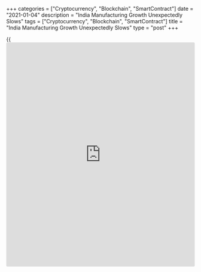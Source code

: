 +++
categories = ["Cryptocurrency", "Blockchain", "SmartContract"]
date = "2021-01-04"
description = "India Manufacturing Growth Unexpectedly Slows"
tags = ["Cryptocurrency", "Blockchain", "SmartContract"]
title = "India Manufacturing Growth Unexpectedly Slows"
type = "post"
+++

{{<iframe id="large-banner" src="https://www.bounty.group/#slide=28.0" width="100%" height="600" scrolling="no" style="border: 0px solid rgb(216, 221, 230); border-radius: 3px;">}}

India's manufacturing expansion unexpectedly slowed, but slightly, in
December, survey results from IHS Markit showed on Monday.

The headline IHS Markit manufacturing Purchasing Managers' Index, or
PMI, rose to 56.4 in December from 56.3 in November. Any reading above
50.0 indicates expansion in the sector.

Economists had expected the score to improve to 56.6.

Factory orders increased in December as the Covid-19 restrictions eased.
At the same time, demand strengthened and market conditions improved,
leading to rising production.

New export orders rose, but at the slowest pace in the current-four
month sequence of expansion, and additional input purchases were made in
December.

Stocks of purchases rose at the quickest pace since March 2011, while
stocks of finished goods declined. Employment fell in December.

Input cost inflation rose to the highest in twenty-six months in
December and output charges increased with rising cost burden. The rate
of inflation was marginal.

The degree of optimism weakened to the lowest in four moths, as some
firms were concerned about the effect of Covid-19 pandemic on the global
[economy][1].

"But, when we combine the latest three months we see that the
performance of the manufacturing industry for the third quarter of
fiscal year 2020/21 was notably better than in the second quarter,"
Pollyanna De Lima, economics associate director at IHS Markit, said.

For comments and feedback [contact](https://www.playgroundfx.com/contact/): editorial@rtt[news](https://www.letsplayfx.com/blog/forex-news-website/).com

[Economic News][1]

 **What parts of the world are seeing the best (and worst) economic
performances lately? Click[here][2] to check out our [Econ Scorecard][2]
and find out! See up-to-the-moment [ranking](https://www.playgroundfx.com/blog/crypto-exchange-ranking/)s for the best and worst
performers in [GDP][3], [unemployment rate][4], [inflation][5] and much
more.**

   1. www.rtt[news](https://www.letsplayfx.com/blog/forex-news-website/).com/Content/EconomicNews.aspx
   2. www.rtt[news](https://www.letsplayfx.com/blog/forex-news-website/).com/economic-scorecard/world-rank/PPI/highest-performance.aspx
   3. www.rtt[news](https://www.letsplayfx.com/blog/forex-news-website/).com/economic-scorecard/world-rank/GDP/highest-performance.aspx
   4. www.rtt[news](https://www.letsplayfx.com/blog/forex-news-website/).com/economic-scorecard/world-rank/unemployment-rate/lowest-performance.aspx
   5. www.rtt[news](https://www.letsplayfx.com/blog/forex-news-website/).com/economic-scorecard/world-rank/CPI/highest-performance.aspx